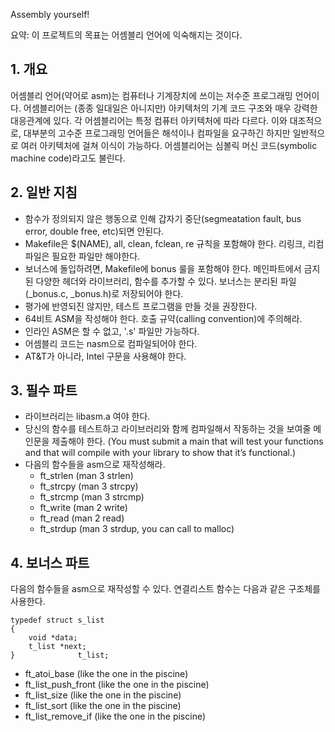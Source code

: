 Assembly yourself!

요약: 이 프로젝트의 목표는 어셈블리 언어에 익숙해지는 것이다.

## 1. 개요

어셈블리 언어(약어로 asm)는 컴퓨터나 기계장치에 쓰이는 저수준 프로그래밍 언어이다. 어셈블리어는 (종종 일대일은 아니지만) 아키텍처의 기계 코드 구조와 매우 강력한 대응관계에 있다. 각 어셈블리어는 특정 컴퓨터 아키텍처에 따라 다르다. 이와 대조적으로, 대부분의 고수준 프로그래밍 언어들은 해석이나 컴파일을 요구하긴 하지만 일반적으로 여러 아키텍처에 걸쳐 이식이 가능하다. 어셈블리어는 심볼릭 머신 코드(symbolic machine code)라고도 불린다.

## 2. 일반 지침

- 함수가 정의되지 않은 행동으로 인해 갑자기 중단(segmeatation fault, bus error, double free, etc)되면 안된다.
- Makefile은 $(NAME), all, clean, fclean, re 규칙을 포함해야 한다. 리링크, 리컴파일은 필요한 파일만 해야한다.
- 보너스에 돌입하려면, Makefile에 bonus 룰을 포함해야 한다. 메인파트에서 금지된 다양한 헤더와 라이브러리, 함수를 추가할 수 있다. 보너스는 분리된 파일(_bonus.c, _bonus.h)로 저장되어야 한다.
- 평가에 반영되진 않지만, 테스트 프로그램을 만들 것을 권장한다.
- 64비트 ASM을 작성해야 한다. 호출 규약(calling convention)에 주의해라.
- 인라인 ASM은 할 수 없고, '.s' 파일만 가능하다.
- 어셈블리 코드는 nasm으로 컴파일되어야 한다.
- AT&T가 아니라, Intel 구문을 사용해야 한다.

## 3. 필수 파트

- 라이브러리는 libasm.a 여야 한다.
- 당신의 함수를 테스트하고 라이브러리와 함께 컴파일해서 작동하는 것을 보여줄 메인문을 제출해야 한다. (You must submit a main that will test your functions and that will compile with your library to show that it’s functional.)
- 다음의 함수들을 asm으로 재작성해라.
    - ft_strlen (man 3 strlen)
    - ft_strcpy (man 3 strcpy)
    - ft_strcmp (man 3 strcmp)
    - ft_write (man 2 write)
    - ft_read (man 2 read)
    - ft_strdup (man 3 strdup, you can call to malloc)

## 4. 보너스 파트

다음의 함수들을 asm으로 재작성할 수 있다. 연결리스트 함수는 다음과 같은 구조체를 사용한다.

    typedef struct s_list
    {
    	void *data;
    	t_list *next;
    }              t_list;

- ft_atoi_base (like the one in the piscine)
- ft_list_push_front (like the one in the piscine)
- ft_list_size (like the one in the piscine)
- ft_list_sort (like the one in the piscine)
- ft_list_remove_if (like the one in the piscine)